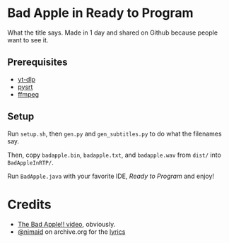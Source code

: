 # Bad Apple in Ready to Program

What the title says.
Made in 1 day and shared on Github because people want to see it.

## Prerequisites

- [yt-dlp](https://github.com/yt-dlp/yt-dlp)
- [pysrt](https://github.com/byroot/pysrt)
- [ffmpeg](https://ffmpeg.org/)

## Setup

Run `setup.sh`, then `gen.py` and `gen_subtitles.py` to do what the filenames say.

Then, copy `badapple.bin`, `badapple.txt`, and `badapple.wav` from `dist/` into `BadAppleInRTP/`.

Run `BadApple.java` with your favorite IDE, _Ready to Program_ and enjoy!

# Credits

- [The Bad Apple!! video](https://www.youtube.com/watch?v=FtutLA63Cp8), obviously.
- [@nimaid](https://archive.org/details/@nimaid) on archive.org for the [lyrics](https://archive.org/details/bad-apple-resources)